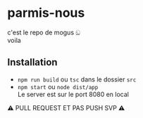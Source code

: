 # parmis-nous
c'est le repo de mogus ඞ  
voila

## Installation
- `npm run build` ou `tsc` dans le dossier `src`  
- `npm start` ou `node dist/app`  
Le server est sur le port 8080 en local  

⚠️ PULL REQUEST ET PAS PUSH SVP ⚠️